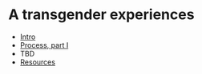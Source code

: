 # A transgender experiences

 * [Intro](00-intro.md)
 * [Process, part I](01-process.md)
 * TBD
 * [Resources](99-resources.md)
